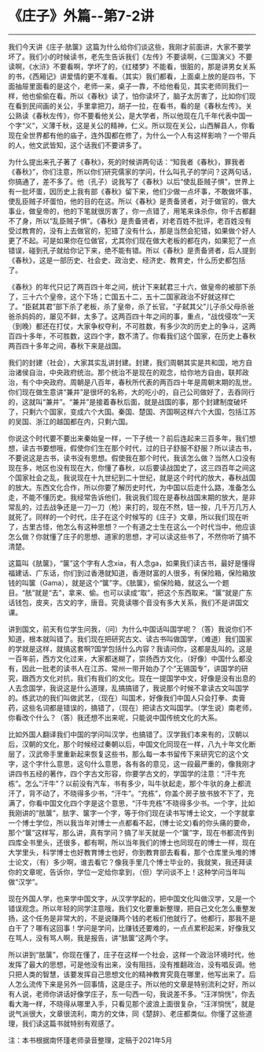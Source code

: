 # 《庄子》外篇--第7-2讲

------

我们今天讲《庄子·胠箧》这篇为什么给你们谈这些，我刚才前面讲，大家不要学坏了。我们小的时候读书，老先生告诉我们《左传》不要读啊，《三国演义》不要读啊，《水浒》不要看啊，学坏了的，《红楼梦》不能看，很脏的，那是讲男女关系的书，《西厢记》讲爱情的更不准看。（其实）我们都看，上面桌上放的是四书，下面抽屉里面看的是这个，老师一来，桌子一靠，不给他看见，其实老师同我们一样，他也偷偷在看。所以《春秋》读了，怕你读坏了，脑子太厉害了，比如你们现在看到民间画的关公，手里拿把刀，胡子一拉，在看书，看的是《春秋左传》。关公熟读《春秋左传》，你不要看他关公，是大学者，所以他现在几千年代表中国一个字“义”，义薄千秋，这是关公的精神，仁义。所以现在关公，山西解县人，你看现在全世界都有他的庙子，连外国都在修了，为什么一个人有这样影响？一个带兵的人，他文武皆知，这个话我们不要讲多了。

为什么提出来孔子著了《春秋》，死的时候讲两句话：“知我者《春秋》，罪我者《春秋》”，你们注意，所以你们研究儒家的学问，什么叫孔子的学问？这两句话，你搞通了，差不多了。他（孔子）说我写了《春秋》以后“使乱臣贼子惧”，世界上有一批坏蛋，因历史上我有部《春秋》留下来，他们少做一点坏事，不敢做坏事，使乱臣贼子坏蛋怕，他的目的在这。所以《春秋》是责备贤者，对于做官的，做大事业，做皇帝的，他的下笔就很厉害了，你一点错了，用笔来诛杀你，你千古都翻不了身，所以“乱臣贼子惧”。《春秋》是责备贤者，对老百姓不批评，老百姓没有受过教育的，没有上去做官的，犯错了没有什么，那是当然会犯错，如果做个好人更了不起。可是如果你在位做官，尤其你们现在做大老板的都在内，如果犯了一点错误，碰到孔子就给你记下来，绝不能有错。所以《春秋》是责备贤者，后人提到《春秋》，这是一部历史、社会史、政治史、经济史、教育史，什么历史都包括了。

《春秋》的年代只记了两百四十年之间，统计下来弑君三十六，做皇帝的被部下杀了，三十六个皇帝，这个下场；亡国五十二，五十二国家政治不好就这样亡了。“臣弑其君”部下杀了老板，杀了皇帝，杀了长官。“子弑其父”儿子杀父母杀爸爸杀妈妈的，屡见不鲜，太多了。这两百四十年之间的事，重点，“战伐侵攻”一天（到晚）都还在打仗，大家争权夺利，不可胜数，有多少次的历史上的争斗，这两百四十多年，不可胜数，这四个字，数不清了。你看我们这个国家，在历史上春秋两百四十多年之间，春秋下来是战国。

我们的封建（社会），大家其实乱讲封建。封建，我们周朝其实是共和国，地方自治诸侯自治，中央政府统治。那个统治不是现在的观念，给你地方自由，联邦政治，有个中央政府。周朝是八百年，春秋所代表的两百四十年是周朝末期的乱世。你们现在做生意讲“兼并”是很坏的名称，大的吃小的，自己公司做好了，去吞同行的，这就叫“兼并”。“兼并”是接着春秋后面，就是战国的事，那个封建制度破坏了，只剩六个国家，变成六个大国。秦国、楚国、齐国啊这样六个大国，包括江苏的吴国、浙江的越国都在内，只剩六国。

你说这个时代要不要出来秦始皇一样，一下子统一？前后连起来三百多年，我们想想，读古书要想哦，假使你们生在那个时代，过的日子舒服不舒服？所以读古书，不要说这是古书，读书没有思想。假使我在那个时代，我该怎么做？当然人口没有现在多，地区也没有现在大，你懂了春秋，以后要读战国史了，这三四百年之间这个国家社会之乱，我说现在十九世纪到二十世纪，就是这个时代的放大，春秋战国的放大。东西文化合作，所以你要了解历史时代，为中国以后走什么路，准备怎么走，不能不懂历史。我经常告诉他们，我说我们现在是春秋战国末期的放大，是非常乱的，过去战争还是一刀一刀（枪）来打的，现在不然，钮一按，几千万几万人就死了。同样的一个时代，庄子在这个时候写的《庄子》文章，所以我们现在听了，古里古怪，他怎么有这种思想？一个有道之士生在这么一个时代当中，他应该怎么做？你就懂了庄子的思想、道家的思想，才可以读这些书了，不然你听了搞不清楚。

这篇叫《胠箧》，“箧”这个字有人念xia，有人念ga，如果我们读古书，最好是懂得福建话、广东话，你们到过香港就知道，香港财富的人很多，有保险箱，保险箱放钱的叫箧（Gama），就是这个“箧”字。《胠箧》，偷保险箱，就这么一个题目。“胠”就是“去”，拿来、偷。也可以读成“取”，把这个东西取来。“箧”就是广东话钱包，皮夹，古文的字，唐音。究竟读哪个音没有多大关系，我们不是讲国文课。

讲到国文，前天有位学生问我，（问）为什么中国话叫国学呢？（答）我说你们不知道，根本就叫错了。我们现在把研究古文、读古书叫做国学，（难道）我们国家的学就是这样，就搞这套啊?国学包括什么内容？我请问你，这都是乱叫的。这是一百年前，西方文化过来，大家都迷糊了，崇扬西方文化，（好像）中国什么都没有，因此一批老的读书人在江苏、常州一带开始办了个“无锡国专”，讲国学的研究，跟西方文化对抗，我们有我们的文化。现在一提国学中文，好像是没有出息的人去念国学，我说这是什么道理，乱搞搞错了，我说那个时候不拿读古文叫国学的。练武功的我们叫做武艺，（现在）叫国术，好像我们中国人只会打拳、卖膏药，这些名词都是错误的，搞错了，（现在）把读古文叫国学。（学生说）南老师，你看改个什么？（答）我还想不出来呢，只能说中国传统文化的大系。

比如外国人翻译我们中国的学问叫汉学，也搞错了。汉学我们本来有的，汉朝以后，汉朝的文化，那个时候经过秦朝以后，中国文化同现在一样，八九十年文化断层了，汉武帝手里重新起来恢复这些书，那么每一本书留传下来研究它的这个文字，这个字什么意思，这句什么意思，各有各的意见，这一段最严重的，像我刚才讲四书五经的著作，四个字古文形容，你要学古文的，学国学的注意：“汗牛充栋”。怎么“汗牛”？以前没有汽车，书有多少，叫牛驮起走，那个牛驮的身上都流汗了，背不动了，不晓得多少书，“汗牛”。“充栋”，你盖个房子放书放不下了，充满了，你看中国文化四个字是这个意思，“汗牛充栋”不晓得多少书。一个字，比如我刚讲的“胠箧”，胠字、箧字一个字，等于你们现在读书写博士论文，一个字就拿一个博士学位，所以我当年对博士一点都看不起，(博士论文)看的你头痛的要命，那个“箧”这样写，那么讲，真有学问？搞了半天就是一个“箧”字，现在书都流传到四库全书里头，还很多，都有啊，所以当年我们的博士也同现在的博士一样，现在大学里头，科学博士也好教育博士也好，你到教育部去看看，那个仓库里头堆的博士论文，（有）多少啊，谁去看它？像我手里几个博士毕业的，我就笑，我还拜读你的文章呢，告诉你，学位一定给你拿到，（但）学问谈不上！这种学问当年叫做“汉学”。

现在外国人学，也来学中国文字，从汉学学起的，把中国文化叫做汉学，又是一个错误观念。所以年轻的同学注意哦，我们文化要重新整理，把自己文化怎么重整发扬，这个任务是非常大的，不是说赚两个钱的老板们他就行了。他都行，那我不是白干了？哪有这回事！学问是学问，比赚钱还要难的，一点点累积起来，好像我又在骂人，没有骂人啊，我是报告，讲“胠箧”这两个字。

所以讲到“胠箧”，你现在懂了，庄子在这样一个社会，这样一个政治环境时代，他发挥了最大的思想，可是他没有出来，没有阻挡，没有推翻政治，没有唱反调。他只把人类的智慧，该要发挥自己思想文化的精神教育究竟在哪里，他写出来了。后人怎么流传下来是另外一回事情，这是庄子。所以他的文章是特别流利之好，所以有人说，老师你讲话好像学庄子，东一句西一句，我说差不多。“汪洋惝恍”，你去看大海一样，不晓得从哪里入手，只看见那个波浪上面很复杂，“汪洋惝恍”，就是说气派很大，文章很流利，南方的文体，同《楚辞》、老庄都类似。你懂了这些道理，我们读这篇书就特别有观感了。

注：本书根据南怀瑾老师录音整理，定稿于2021年5月